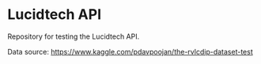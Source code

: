 # Lucidtech API 

Repository for testing the Lucidtech API.

Data source: https://www.kaggle.com/pdavpoojan/the-rvlcdip-dataset-test
